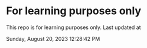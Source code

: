 # For learning purposes only
This repo is for learning purposes only.
Last updated at

Sunday, August 20, 2023 12:28:42 PM

